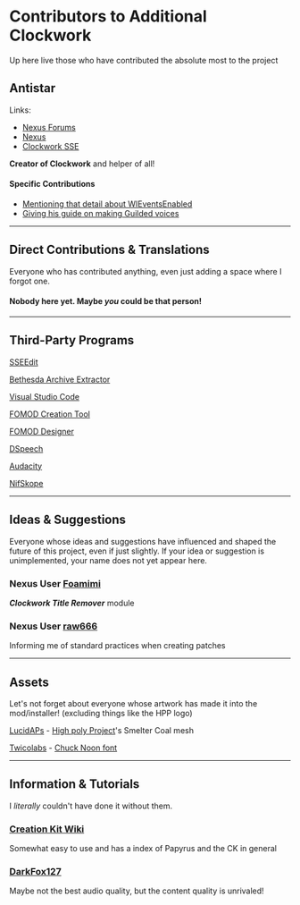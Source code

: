 # Contributors to Additional Clockwork

Up here live those who have contributed the absolute most to the project

## Antistar

Links:

* [Nexus Forums](https://forums.nexusmods.com/index.php?/user/60908-antistar)
* [Nexus](https://www.nexusmods.com/users/60908)
* [Clockwork SSE](https://www.nexusmods.com/skyrimspecialedition/mods/4155)

**Creator of Clockwork** and helper of all!

#### Specific Contributions

* [Mentioning that detail about WIEventsEnabled](https://forums.nexusmods.com/index.php?/topic/5060895-clockwork-sse/page-154#:~:text=someone%20did%20mention%20to%20me%20a%20while%20ago%20though%20that%20setting%20the%20wieventsenabled%20global%20to%200%20(in%20other%20words%20disabling%20%22world%20interaction%22%20events)%20should%20stop%20the%20courier%20from%20showing%20up.)
* [Giving his guide on making Guilded voices](https://forums.nexusmods.com/index.php?showtopic=5060895/#entry91927523)

-----

## Direct Contributions & Translations

Everyone who has contributed anything, even just adding a space where I forgot one.

#### Nobody here yet. Maybe ***you*** could be that person!

-----

## Third-Party Programs

[SSEEdit](https://www.nexusmods.com/skyrimspecialedition/mods/164)

[Bethesda Archive Extractor](https://www.nexusmods.com/fallout4/mods/78)

[Visual Studio Code](https://code.visualstudio.com)

[FOMOD Creation Tool](https://www.nexusmods.com/fallout4/mods/6821)

[FOMOD Designer](https://github.com/GandaG/fomod-designer)

[DSpeech](http://dimio.altervista.org/eng/#:~:text=DTASKMANAGER-,dspeech,-DSpeech)

[Audacity](https://audacityteam.org)

[NifSkope](https://github.com/niftools/nifskope)

-----

## Ideas & Suggestions

Everyone whose ideas and suggestions have influenced and shaped the future of this project, even if just slightly. If your idea or suggestion is unimplemented, your name does not yet appear here.

### Nexus User [Foamimi](https://forums.nexusmods.com/index.php?/user/42417205-foamimi)

***Clockwork Title Remover*** module

### Nexus User [raw666](https://forums.nexusmods.com/index.php?/user/1136756-raw666)

Informing me of standard practices when creating patches

-----

## Assets

Let's not forget about everyone whose artwork has made it into the mod/installer! (excluding things like the HPP logo)

[LucidAPs](https://www.nexusmods.com/skyrimspecialedition/users/3180451) - [High poly Project](https://www.nexusmods.com/skyrimspecialedition/mods/12029)'s Smelter Coal mesh

[Twicolabs](https://twicolabs.com) - [Chuck Noon font](https://www.dafont.com/chuck-noon.font)

-----

## Information & Tutorials

I *literally* couldn't have done it without them.

### [Creation Kit Wiki](https://creationkit.com)

Somewhat easy to use and has a index of Papyrus and the CK in general

### [DarkFox127](https://youtube.com/Darkfox127)

Maybe not the best audio quality, but the content quality is unrivaled!
